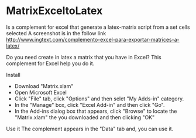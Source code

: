 # MatrixExceltoLatex
Is a complement for excel that generate a latex-matrix script from a set cells selected
A screenshot is in the follow link http://www.ingtext.com/complemento-excel-para-exportar-matrices-a-latex/

Do you need create in latex a matrix that you have in Excel? 
This complement for Excel help you do it. 

Install
- Download "Matrix.xlam"
- Open Microsoft Excel
- Click "File" tab, click "Options" and then selet "My Adds-in" category. 
- In the "Manage" box, click "Excel Add-in" and then click "Go". 
- In the Add-ins dialog box that appears, click "Browse" to locate the "Matrix.xlam" the you downloaded and then clicking "OK"

Use it
The complement appears in the "Data" tab and, you can use it. 

